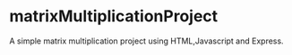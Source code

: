 # matrixMultiplicationProject
A simple matrix multiplication project using HTML,Javascript and Express. 

